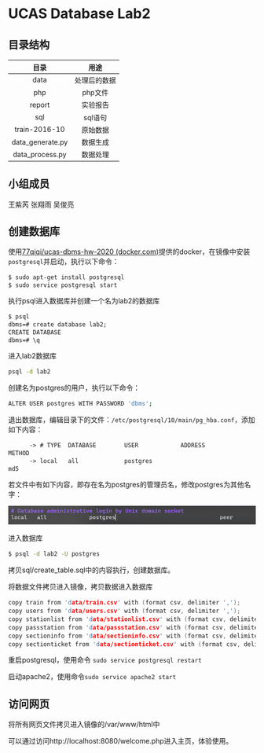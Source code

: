 # UCAS Database Lab2

## 目录结构

| 目录 | 用途 |
| :--: | :--: |
| data | 处理后的数据 |
| php | php文件 |
| report | 实验报告 |
| sql | sql语句 |
| train-2016-10 | 原始数据 |
| data_generate.py | 数据生成 |
| data_process.py | 数据处理 |

## 小组成员

王紫芮 张翔雨 吴俊亮

## 创建数据库

使用[77qiqi/ucas-dbms-hw-2020 (docker.com)](https://hub.docker.com/r/77qiqi/ucas-dbms-hw-2020)提供的docker，在镜像中安装`postgresql`并启动，执行以下命令：

```shell
$ sudo apt-get install postgresql
$ sudo service postgresql start
```

执行psql进入数据库并创建一个名为lab2的数据库

```shell
$ psql
dbms=# create database lab2;
CREATE DATABASE
dbms=# \q
```

进入lab2数据库

```sh
psql -d lab2
```

创建名为postgres的用户，执行以下命令：

```sh
ALTER USER postgres WITH PASSWORD 'dbms';
```

退出数据库，编辑目录下的文件：`/etc/postgresql/10/main/pg_hba.conf`，添加如下内容：

```
      -> # TYPE  DATABASE        USER            ADDRESS                 METHOD
      -> local   all             postgres                                    md5
```

若文件中有如下内容，即存在名为postgres的管理员名，修改postgres为其他名字：

![image](report/pic/readme_pic1.png)

进入数据库

```sh
$ psql -d lab2 -U postgres
```

拷贝sql/create_table.sql中的内容执行，创建数据库。

将数据文件拷贝进入镜像，拷贝数据进入数据库

```c
copy train from 'data/train.csv' with (format csv, delimiter ',');
copy users from 'data/users.csv' with (format csv, delimiter ',');
copy stationlist from 'data/stationlist.csv' with (format csv, delimiter ',');
copy passstation from 'data/passstation.csv' with (format csv, delimiter ',');
copy sectioninfo from 'data/sectioninfo.csv' with (format csv, delimiter ',');
copy sectionticket from 'data/sectionticket.csv' with (format csv, delimiter ',');
```

重启postgresql，使用命令 `sudo service postgresql restart`

启动apache2，使用命令`sudo service apache2 start`

## 访问网页

将所有网页文件拷贝进入镜像的/var/www/html中

可以通过访问http://localhost:8080/welcome.php进入主页，体验使用。